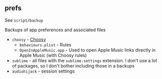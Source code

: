 ## prefs

See `script/backup`

Backups of app preferences and associated files

- `choosy` - [Choosy](https://www.choosyosx.com)
	- `behaviours.plist` - Rules
	- `OpenInAppleMusic.app` - Used to open Apple Music links directly in Apple Music (with Choosy rules)
- `sublime` - all files with the `sublime-settings` extension. I don't use a lot of packages, so I don't bother including those in a backups
- `audiohijack` - session settings